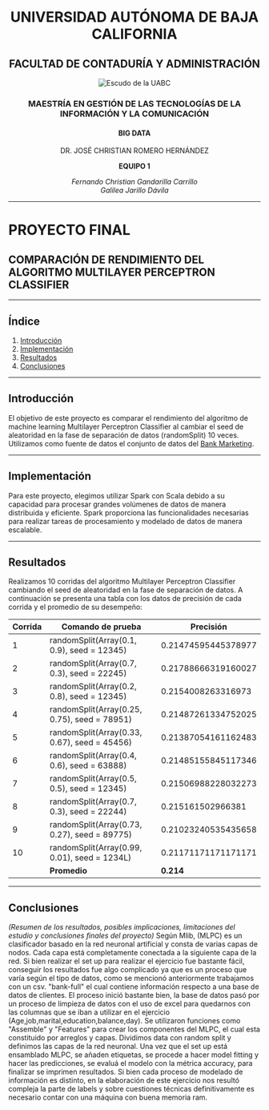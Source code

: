 <h1 align="center">UNIVERSIDAD AUTÓNOMA DE BAJA CALIFORNIA</h1>

<h2 align="center">FACULTAD DE CONTADURÍA Y ADMINISTRACIÓN</h2>

<p align="center">
  <img src="/Final Project/uabc_logo.png" alt="Escudo de la UABC">
</p>

<h3 align="center">MAESTRÍA EN GESTIÓN DE LAS TECNOLOGÍAS DE LA INFORMACIÓN Y LA COMUNICACIÓN</h3>

<h4 align="center">BIG DATA</h4>

<p align="center">DR. JOSÉ CHRISTIAN ROMERO HERNÁNDEZ</p>

<p align="center"><strong>EQUIPO 1</strong></p>

<p align="center">
  <em>
    Fernando Christian Gandarilla Carrillo <br>
    Galilea Jarillo Dávila
  </em>
</p>

---

# PROYECTO FINAL

## COMPARACIÓN DE RENDIMIENTO DEL ALGORITMO MULTILAYER PERCEPTRON CLASSIFIER

---

## Índice

1. [Introducción](#introducción)
2. [Implementación](#implementación)
3. [Resultados](#resultados)
4. [Conclusiones](#conclusiones)

---

## Introducción

El objetivo de este proyecto es comparar el rendimiento del algoritmo de machine learning Multilayer Perceptron Classifier al cambiar el seed de aleatoridad en la fase de separación de datos (randomSplit) 10 veces. Utilizamos como fuente de datos el conjunto de datos del [Bank Marketing](https://archive.ics.uci.edu/ml/datasets/Bank+Marketing).

---

## Implementación

Para este proyecto, elegimos utilizar Spark con Scala debido a su capacidad para procesar grandes volúmenes de datos de manera distribuida y eficiente. Spark proporciona las funcionalidades necesarias para realizar tareas de procesamiento y modelado de datos de manera escalable.

---

## Resultados

Realizamos 10 corridas del algoritmo Multilayer Perceptron Classifier cambiando el seed de aleatoridad en la fase de separación de datos. A continuación se presenta una tabla con los datos de precisión de cada corrida y el promedio de su desempeño:

| Corrida|                Comando de prueba              |         Precisión        |
|--------|-----------------------------------------------|--------------------------|
|   1    |  randomSplit(Array(0.1, 0.9), seed = 12345)   |   0.21474595445378977    |
|   2    |  randomSplit(Array(0.7, 0.3), seed = 22245)   |   0.21788666319160027    |
|   3    |  randomSplit(Array(0.2, 0.8), seed = 12345)   |   0.2154008263316973     |
|   4    |  randomSplit(Array(0.25, 0.75), seed = 78951) |   0.21487261334752025    |
|   5    |  randomSplit(Array(0.33, 0.67), seed = 45456) |   0.21387054161162483    |
|   6    |  randomSplit(Array(0.4, 0.6), seed = 63888)   |   0.21485155845117346    |
|   7    |  randomSplit(Array(0.5, 0.5), seed = 12345)   |   0.21506988228032273    |
|   8    |  randomSplit(Array(0.7, 0.3), seed = 22244)   |   0.215161502966381      |
|   9    |  randomSplit(Array(0.73, 0.27), seed = 89775) |   0.21023240535435658    |
|   10   |  randomSplit(Array(0.99, 0.01), seed = 1234L) |   0.21171171171171171    |
|        |                                 **Promedio**  |        **0.214**         |

---

## Conclusiones

_(Resumen de los resultados, posibles implicaciones, limitaciones del estudio y conclusiones finales del proyecto)_
Según Mlib, (MLPC) es un clasificador basado en la red neuronal artificial y consta de varias capas de nodos. Cada capa está completamente conectada a la siguiente capa de la red. Si bien realizar el set up para realizar el ejercicio fue bastante fácil, conseguir los resultados fue algo complicado ya que es un proceso que varía según el tipo de datos, como se mencionó anteriormente trabajamos con un csv. "bank-full" el cual contiene información respecto a una base de datos de clientes. El proceso inició bastante bien, la base de datos pasó por un proceso de limpieza de datos con el uso de excel para quedarnos con las columnas que se iban a utilizar en el ejercicio (Age,job,marital,education,balance,day). Se utilizaron funciones como "Assemble" y "Features" para crear los componentes del MLPC, el cual esta constituido por arreglos y capas. Dividimos data con random split y definimos las capas de la red neuronal. Una vez que el set up está ensamblado MLPC, se añaden etiquetas, se procede a hacer model fitting y hacer las predicciones, se evaluá el modelo con la métrica accuracy, para finalizar se imprimen resultados.
Si bien cada proceso de modelado de información es distinto, en la elaboración de este ejercicio nos resultó compleja la parte de labels y sobre cuestiones técnicas definitivamente es necesario contar con una máquina con buena memoria ram.
